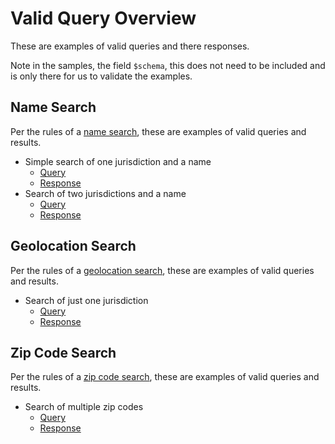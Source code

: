 # Valid Query Overview
These are examples of valid queries and there responses. 

Note in the samples, the field `$schema`, this does not need to be included and is only there for us to validate the examples.

## Name Search
Per the rules of a [name search](/v1.0/json/QueryDetails.md#name-search), these are examples of valid queries and results.

- Simple search of one jurisdiction and a name
  - [Query](name-simple.query.json)
  - [Response](name-simple.response.json)
- Search of two jurisdictions and a name
  - [Query](name-multiple-jurisdictions.query.json)
  - [Response](name-multiple-jurisdictions.response.json)

## Geolocation Search
Per the rules of a [geolocation search](/v1.0/json/QueryDetails.md#geolocation-search), these are examples of valid queries and results.

- Search of just one jurisdiction
  - [Query](geolocation-simple.query.json)
  - [Response](geolocation-simple.response.json)

## Zip Code Search
Per the rules of a [zip code search](/v1.0/json/QueryDetails.md#zip-code-search), these are examples of valid queries and results.

- Search of multiple zip codes
  - [Query](zip.query.json)
  - [Response](zip.response.json)